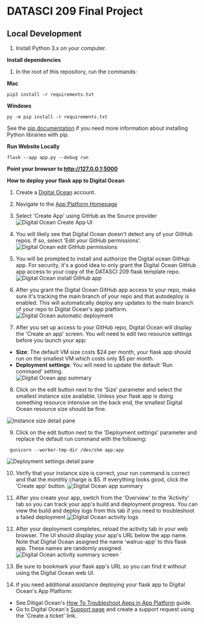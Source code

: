 # DATASCI 209 Final Project

## Local Development
1. Install Python 3.x on your computer.

**Install dependencies**
1. In the root of this repository, run the commands:

**Mac**
```
pip3 install -r requirements.txt
```

**Windows**
```
py -m pip install -r requirements.txt
```

See the [pip documentation](https://pip.pypa.io/en/stable/cli/pip_install/) if you need more information about installing Python libraries with pip.

**Run Website Locally**
```
flask --app app.py --debug run
```

**Point your browser to http://127.0.0.1:5000**


**How to deploy your flask app to Digital Ocean**
1. Create a [Digital Ocean](https://www.digitalocean.com) account.

2. Navigate to the [App Platform Homepage](https://cloud.digitalocean.com/apps)

3. Select 'Create App' using GitHub as the Source provider
  ![Digital Ocean Create App UI](images/01_create_app_ui.png)

4. You will likely see that Digital Ocean doesn't detect any of your GitHub repos.  If so, select 'Edit your GitHub permissions'.
  ![Digital Ocean edit GitHub permissions](images/02_grant_github_access.png)

5. You will be prompted to install and authorize the Digital ocean GitHup app.  For security, it's a good idea to only grant the Digital Ocean GitHub app access to your copy of the DATASCI 209 flask template repo.
  ![Digital Ocean install GitHub app](images/03_install_github_app.png)

6. After you grant the Digital Ocean GitHub app access to your repo, make sure it's tracking the main branch of your repo and that autodeploy is enabled.  This will automatically deploy any updates to the main branch of your repo to Digital Ocean's app platform.
  ![Digital Ocean automatic deployment](images/04_auto_deploy.png)

7. After you set up access to your GitHub repo, Digital Ocean will display the 'Create an app' screen.  You will need to edit two resource settings before you launch your app:
  * **Size**: The default VM size costs $24 per month, your flask app should run on the smallest VM which costs only $5 per month.
  * **Deployment settings**: You will need to update the default 'Run command' setting.  
  ![Digital Ocean app summary](images/05_create_app.png)

8. Click on the edit button next to the 'Size' parameter and select the smallest instance size available. Unless your flask app is doing something resource intensive on the back end, the smallest Digital Ocean resource size should be fine.

![Instance size detail pane](images/05a_edit_resource_size.png)

9. Click on the edit button next to the 'Deployment settings' parameter and replace the default run command with the following:
  ```
   gunicorn --worker-tmp-dir /dev/shm app:app
   ```
![Deployment settings detail pane](images/05b_edit_run_command.png)

10. Verify that your instance size is correct, your run command is correct and that the monthly charge is $5. If everything looks good, click the 'Create app' button.
  ![Digital Ocean app summary](images/06_review_settings.png)

11. After you create your app, switch from the 'Overview' to the 'Activity' tab so you can track your app's build and deployment progress.  You can view the build and deploy logs from this tab if you need to troubleshoot a failed deployment
  ![Digital Ocean activity logs ](images/07_build_deploy_logs.png)


12. After your deployment completes, reload the activity tab in your web browser.  The UI should display your app's URL below the app name.  Note that Digital Ocean assigned the name 'walrus-app' to this flask app.  These names are randomly assigned.
  ![Digital Ocean activity summary screen ](images/08_app_url.png)
`
12. Be sure to bookmark your flask app's URL so you can find it without using the Digital Ocean web UI.

13. if you need additional assistance deploying your flask app to Digital Ocean's App Platform:

  * See Ditigal Ocean's [How To Troubleshoot Apps in App Platform](https://docs.digitalocean.com/support/how-to-troubleshoot-apps-in-app-platform/) guide.
  * Go to Digital Ocean's [Support page](https://cloud.digitalocean.com/account/support) and create a support request using the 'Create a ticket' link.
